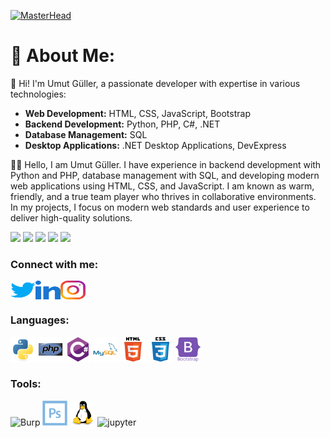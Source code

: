 [![MasterHead](https://i.pinimg.com/originals/e1/7a/b9/e17ab9681bec36303a67cd0e13a7b170.gif)](https://github.com/UmutGllr)

# 💫 About Me:
🔬 Hi! I'm Umut Güller, a passionate developer with expertise in various technologies:<br>
- **Web Development:** HTML, CSS, JavaScript, Bootstrap
- **Backend Development:** Python, PHP, C#, .NET
- **Database Management:** SQL
- **Desktop Applications:** .NET Desktop Applications, DevExpress

👨‍💻 Hello, I am Umut Güller. I have experience in backend development with Python and PHP, database management with SQL, and developing modern web applications using HTML, CSS, and JavaScript. I am known as warm, friendly, and a true team player who thrives in collaborative environments. In my projects, I focus on modern web standards and user experience to deliver high-quality solutions.
<div> <a href="https://x.com/hopelesshead" target="_blank"><img src="https://img.shields.io/badge/Twitter-1DA1F2?style=for-the-badge&logo=twitter&logoColor=white" target="_blank"></a>
<a href="https://www.linkedin.com/in/umutguller/" target="_blank"><img src="https://img.shields.io/badge/LinkedIn-0077B5?style=for-the-badge&logo=linkedin&logoColor=white" target="_blank"></a>
<a href="https://github.com/UmutGllr" target="_blank"><img src="https://img.shields.io/badge/GitHub-100000?style=for-the-badge&logo=github&logoColor=white" target="_blank"></a>
<a href="https://www.instagram.com/umutgll3r/" target="_blank"><img src="https://img.shields.io/badge/Instagram-E4405F?style=for-the-badge&logo=instagram&logoColor=white" target="_blank"></a>
<a href = "mailto:marcotechmt@gmail.com"><img src="https://img.shields.io/badge/-Gmail-%23333?style=for-the-badge&logo=gmail&logoColor=white" target="_blank"></a>
</div><h3 align="left">Connect with me:</h3>
<p align="left">
<a href="https://x.com/hopelesshead" target="blank"><img align="center" src="https://raw.githubusercontent.com/teamedwardforever/Readme-Generator/71f25dd8b98329b168142a6b782a107b75eab178/svg/Social/twitter.svg" alt="llBeest" height="30" width="40" /></a><a href="https://www.linkedin.com/in/umutguller/" target="blank"><img align="center" src="https://raw.githubusercontent.com/teamedwardforever/Readme-Generator/71f25dd8b98329b168142a6b782a107b75eab178/svg/Social/linked-in-alt.svg" alt="piinartp" height="30" width="40" /></a><a href="https://instagram.com/umutgll3r" target="blank"><img align="center" src="https://raw.githubusercontent.com/teamedwardforever/Readme-Generator/71f25dd8b98329b168142a6b782a107b75eab178/svg/Social/instagram.svg" alt="piinartp" height="30" width="40" /></a></p>

<h3 align="left">Languages:</h3>
<p align="left">
<img src="https://raw.githubusercontent.com/teamedwardforever/Readme-Generator/refs/heads/main/svg/Skills/Languages/python-original.svg" alt="Python" width="40" height="40"/>
<img src="https://raw.githubusercontent.com/teamedwardforever/Readme-Generator/refs/heads/main/svg/Skills/Languages/php-original.svg" alt="Php" width="40" height="40"/>  
<img src="https://raw.githubusercontent.com/teamedwardforever/Readme-Generator/71f25dd8b98329b168142a6b782a107b75eab178/svg/Skills/Languages/csharp-original.svg" alt="Csharp" width="40" height="40"/>
<img src="https://raw.githubusercontent.com/teamedwardforever/Readme-Generator/refs/heads/main/svg/Skills/Database/mysql-original-wordmark.svg" alt="MySql" width="40" height="40"/>
<img src="https://raw.githubusercontent.com/teamedwardforever/Readme-Generator/71f25dd8b98329b168142a6b782a107b75eab178/svg/Skills/Frontend/html5-original-wordmark.svg" alt="HTML" width="40" height="40"/>
<img src="https://raw.githubusercontent.com/teamedwardforever/Readme-Generator/71f25dd8b98329b168142a6b782a107b75eab178/svg/Skills/Frontend/css3-original-wordmark.svg" alt="Css" width="40" height="40"/>
<img src="https://raw.githubusercontent.com/teamedwardforever/Readme-Generator/71f25dd8b98329b168142a6b782a107b75eab178/svg/Skills/Frontend/bootstrap-plain-wordmark.svg" alt="Bootstrap" width="40" height="40"/>
</p>

<h3 align="left">Tools:</h3>
<p align="left">
<img src="https://raw.githubusercontent.com/xiv3r/Burpsuite-Professional/refs/heads/main/burp_suite.ico" alt="Burp" width="40" height="40"/>  
<img src="https://github.com/teamedwardforever/Readme-Generator/blob/main/svg/Skills/Software/photoshop-line.svg" alt="photoshop" width="40" height="40"/>
<img src="https://raw.githubusercontent.com/teamedwardforever/Readme-Generator/refs/heads/main/svg/Skills/Other/linux-original.svg" alt="linux" width="40" height="40"/>
<img src="https://upload.wikimedia.org/wikipedia/commons/3/38/Jupyter_logo.svg" alt="jupyter" width="40" height="40"/>
</p>
